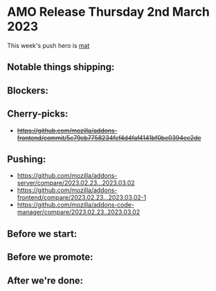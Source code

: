# AMO Release Thursday 2nd March 2023

This week's push hero is [mat](https://github.com/diox)

## Notable things shipping:

## Blockers:

## Cherry-picks:
- ~~https://github.com/mozilla/addons-frontend/commit/5c79eb7758234fef4d4faf4141bf0be0394ee2de~~

## Pushing:

- https://github.com/mozilla/addons-server/compare/2023.02.23...2023.03.02
- https://github.com/mozilla/addons-frontend/compare/2023.02.23...2023.03.02-1
- https://github.com/mozilla/addons-code-manager/compare/2023.02.23..2023.03.02

## Before we start:

## Before we promote:

## After we're done:
